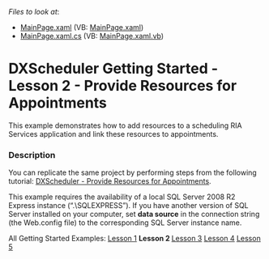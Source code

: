 <!-- default file list -->
*Files to look at*:

* [MainPage.xaml](./CS/SilverlightApplication1/MainPage.xaml) (VB: [MainPage.xaml](./VB/SilverlightApplication1/MainPage.xaml))
* [MainPage.xaml.cs](./CS/SilverlightApplication1/MainPage.xaml.cs) (VB: [MainPage.xaml.vb](./VB/SilverlightApplication1/MainPage.xaml.vb))
<!-- default file list end -->
# DXScheduler Getting Started - Lesson 2 - Provide Resources for Appointments


<p>This example demonstrates how to add resources to a scheduling RIA Services application and link these resources to appointments.</p>


<h3>Description</h3>

<p>You can replicate the same project by performing steps from the following tutorial: <a href="http://documentation.devexpress.com/#Silverlight/CustomDocument5734"><u>DXScheduler - Provide Resources for Appointments</u></a>.</p>
<p>This example requires the availability of a local SQL Server 2008 R2 Express instance (&ldquo;.\SQLEXPRESS&rdquo;). If you have another version of SQL Server installed on your computer, set <strong>data source</strong> in the connection string (the Web.config file) to the corresponding SQL Server instance name.</p>
<p>All Getting Started Examples: <a href="http://www.devexpress.com/Support/Center/p/E3543.aspx"><u>Lesson 1</u></a> <strong>Lesson 2 </strong><a href="http://www.devexpress.com/Support/Center/p/E3603.aspx"><u>Lesson 3</u></a> <a href="http://www.devexpress.com/Support/Center/p/E3548.aspx"><u>Lesson 4</u></a> <a href="http://www.devexpress.com/Support/Center/p/E3598.aspx"><u>Lesson 5</u></a></p>

<br/>


